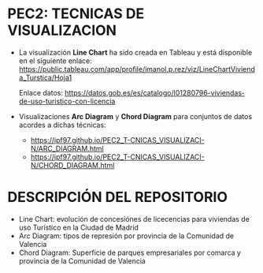 # PEC2: TECNICAS DE VISUALIZACION
* La visualización **Line Chart** ha sido creada en Tableau y está disponible en el siguiente enlace:
  https://public.tableau.com/app/profile/imanol.p.rez/viz/LineChartVivienda_Turstica/Hoja1

  Enlace datos: https://datos.gob.es/es/catalogo/l01280796-viviendas-de-uso-turistico-con-licencia
  
* Visualizaciones **Arc Diagram** y **Chord Diagram** para conjuntos de datos acordes a dichas técnicas:
  * https://ipf97.github.io/PEC2_T-CNICAS_VISUALIZACI-N/ARC_DIAGRAM.html
  * https://ipf97.github.io/PEC2_T-CNICAS_VISUALIZACI-N/CHORD_DIAGRAM.html

# DESCRIPCIÓN DEL REPOSITORIO
* Line Chart: evolución de concesiónes de licecencias para viviendas de uso Turístico en la Ciudad de Madrid
* Arc Diagram: tipos de represión por provincia de la Comunidad de Valencia
* Chord Diagram: Superficie de parques empresariales por comarca y provincia de la Comunidad de Valencia
